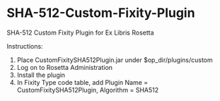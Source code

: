# SHA-512-Custom-Fixity-Plugin
SHA-512 Custom Fixity Plugin for Ex Libris Rosetta


Instructions:
1. Place CustomFixitySHA512Plugin.jar under $op_dir/plugins/custom
2. Log on to Rosetta Administration
3. Install the plugin
4. In Fixity Type code table, add Plugin Name = CustomFixitySHA512Plugin, Algorithm = SHA512
